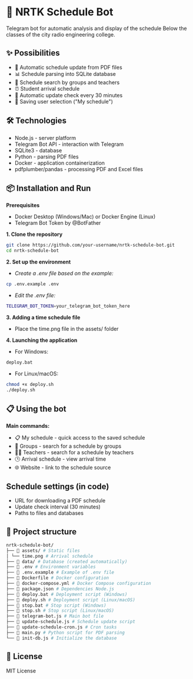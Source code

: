 📅 NRTK Schedule Bot
======
Telegram bot for automatic analysis and display of the schedule Below the classes of the city radio engineering college.

✨ **Possibilities**
----
* 🤖 Automatic schedule update from PDF files
* 📊 Schedule parsing into SQLite database
* 👥 Schedule search by groups and teachers
* ⏰ Student arrival schedule
* 🔔 Automatic update check every 30 minutes
* 💾 Saving user selection ("My schedule")

🛠 **Technologies**
----
* Node.js - server platform
* Telegram Bot API - interaction with Telegram
* SQLite3 - database
* Python - parsing PDF files
* Docker - application containerization
* pdfplumber/pandas - processing PDF and Excel files

📦 **Installation and Run**
----
**Prerequisites**
* Docker Desktop (Windows/Mac) or Docker Engine (Linux)
* Telegram Bot Token by @BotFather

**1. Clone the repository**
```bash
git clone https://github.com/your-username/nrtk-schedule-bot.git
cd nrtk-schedule-bot
```

**2. Set up the environment**

* *Create a .env file based on the example:*
```bash
cp .env.example .env
```
* *Edit the .env file:*
```bash
TELEGRAM_BOT_TOKEN=your_telegram_bot_token_here
```

**3. Adding a time schedule file**

* Place the time.png file in the assets/ folder

**4. Launching the application**

* For Windows:
```bash
deploy.bat
```

* For Linux/macOS:
```bash
chmod +x deploy.sh
./deploy.sh
```

📋 Using the bot
----
**Main commands:**

* 📋 My schedule - quick access to the saved schedule
* 👥 Groups - search for a schedule by groups
* 👨‍🏫 Teachers - search for a schedule by teachers
* 🕒 Arrival schedule - view arrival time
* 🌐 Website - link to the schedule source

Schedule settings (in code)
----
* URL for downloading a PDF schedule
* Update check interval (30 minutes)
* Paths to files and databases

🔧 Project structure
----
```bash
nrtk-schedule-bot/
├── 📁 assets/ # Static files
│ └── time.png # Arrival schedule
├── 📁 data/ # Database (created automatically)
├── 📜 .env # Environment variables
├── 📜 .env.example # Example of .env file
├── 📜 Dockerfile # Docker configuration
├── 📜 docker-compose.yml # Docker Compose configuration
├── 📜 package.json # Dependencies Node.js
├── 📜 deploy.bat # Deployment script (Windows)
├── 📜 deploy.sh # Deployment script (Linux/macOS)
├── 📜 stop.bat # Stop script (Windows)
├── 📜 stop.sh # Stop script (Linux/macOS)
├── 📜 telegram-bot.js # Main bot file
├── 📜 update-schedule.js # Schedule update script
├── 📜 update-schedule-cron.js # Cron tasks
├── 📜 main.py # Python script for PDF parsing
└── 📜 init-db.js # Initialize the database
```

📄 License
----
MIT License

